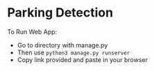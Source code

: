 # Parking Detection

To Run Web App:
- Go to directory with manage.py
- Then use
``` python3 manage.py runserver ```
- Copy link provided and paste in your browser
